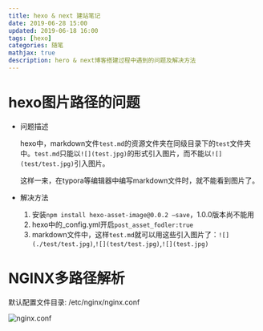 ```yaml
---
title: hexo & next 建站笔记
date: 2019-06-28 15:00
updated: 2019-06-18 16:00
tags: [hexo]
categories: 随笔
mathjax: true
description: hero & next博客搭建过程中遇到的问题及解决方法
---
```


# hexo图片路径的问题

- 问题描述

  hexo中，markdown文件`test.md`的资源文件夹在同级目录下的`test`文件夹中。`test.md`只能以`![](test.jpg)`的形式引入图片，而不能以`![](test/test.jpg)`引入图片。

  这样一来，在typora等编辑器中编写markdown文件时，就不能看到图片了。

- 解决方法

  1. 安装`npm install hexo-asset-image@0.0.2 —save`，1.0.0版本尚不能用
  2. hexo中的_config.yml开启`post_asset_fodler:true`
  3. markdown文件中，这样`test.md`就可以用这些引入图片了：`![]  (./test/test.jpg)`,`![](test/test.jpg)`,`![](test.jpg)`

# NGINX多路径解析

默认配置文件目录: /etc/nginx/nginx.conf

![nginx.conf](note_hexo_and-next/nginx.conf.png)